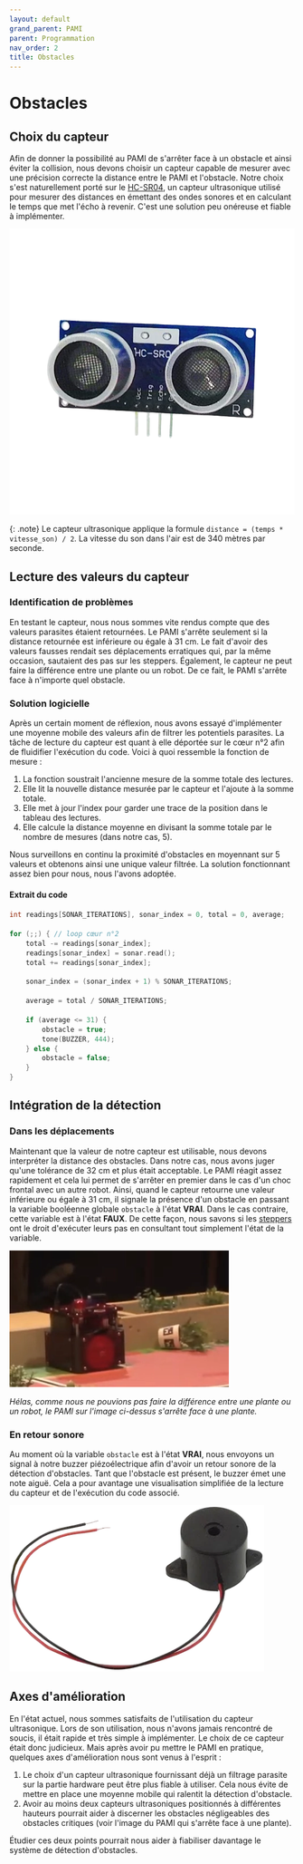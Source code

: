 ```yaml
---
layout: default
grand_parent: PAMI
parent: Programmation
nav_order: 2
title: Obstacles
---
```


# Obstacles

## Choix du capteur

Afin de donner la possibilité au PAMI de s'arrêter face à un obstacle et ainsi éviter la collision, nous devons choisir un capteur capable de mesurer avec une précision correcte la distance entre le PAMI et l'obstacle. Notre choix s'est naturellement porté sur le [HC-SR04](https://www.gotronic.fr/art-module-de-detection-us-hc-sr04-20912.htm), un capteur ultrasonique utilisé pour mesurer des distances en émettant des ondes sonores et en calculant le temps que met l'écho à revenir. C'est une solution peu onéreuse et fiable à implémenter.

![Capteur ultrasonique HC-SR04](../images/hc-sr04.webp)

{: .note}
Le capteur ultrasonique applique la formule `distance = (temps * vitesse_son) / 2`. La vitesse du son dans l'air est de 340 mètres par seconde.

## Lecture des valeurs du capteur

### Identification de problèmes

En testant le capteur, nous nous sommes vite rendus compte que des valeurs parasites étaient retournées. Le PAMI s'arrête seulement si la distance retournée est inférieure ou égale à 31 cm. Le fait d'avoir des valeurs fausses rendait ses déplacements erratiques qui, par la même occasion, sautaient des pas sur les steppers.
Également, le capteur ne peut faire la différence entre une plante ou un robot. De ce fait, le PAMI s'arrête face à n'importe quel obstacle.

### Solution logicielle

Après un certain moment de réflexion, nous avons essayé d'implémenter une moyenne mobile des valeurs afin de filtrer les potentiels parasites. La tâche de lecture du capteur est quant à elle déportée sur le cœur n°2 afin de fluidifier l'exécution du code. Voici à quoi ressemble la fonction de mesure :

1. La fonction soustrait l'ancienne mesure de la somme totale des lectures.
2. Elle lit la nouvelle distance mesurée par le capteur et l'ajoute à la somme totale.
3. Elle met à jour l'index pour garder une trace de la position dans le tableau des lectures.
4. Elle calcule la distance moyenne en divisant la somme totale par le nombre de mesures (dans notre cas, 5).

Nous surveillons en continu la proximité d'obstacles en moyennant sur 5 valeurs et obtenons ainsi une unique valeur filtrée. La solution fonctionnant assez bien pour nous, nous l'avons adoptée.

#### Extrait du code

```c
int readings[SONAR_ITERATIONS], sonar_index = 0, total = 0, average;

for (;;) { // loop cœur n°2
	total -= readings[sonar_index];
	readings[sonar_index] = sonar.read();
	total += readings[sonar_index];

	sonar_index = (sonar_index + 1) % SONAR_ITERATIONS;

	average = total / SONAR_ITERATIONS;

	if (average <= 31) {
		obstacle = true;
		tone(BUZZER, 444);
	} else {
		obstacle = false;
	}
}
```

## Intégration de la détection

### Dans les déplacements

Maintenant que la valeur de notre capteur est utilisable, nous devons interpréter la distance des obstacles. Dans notre cas, nous avons juger qu'une tolérance de 32 cm et plus était acceptable. Le PAMI réagit assez rapidement et cela lui permet de s'arrêter en premier dans le cas d'un choc frontal avec un autre robot. Ainsi, quand le capteur retourne une valeur inférieure ou égale à 31 cm, il signale la présence d'un obstacle en passant la variable booléenne globale `obstacle` à l'état **VRAI**. Dans le cas contraire, cette variable est à l'état **FAUX**. De cette façon, nous savons si les [steppers](./Steppers_Pamis.html) ont le droit d'exécuter leurs pas en consultant tout simplement l'état de la variable.

![Un PAMI, détectant un obstacle, ne bouge plus](../images/pami-detect-obstacles.webp)

*Hélas, comme nous ne pouvions pas faire la différence entre une plante ou un robot, le PAMI sur l'image ci-dessus s'arrête face à une plante.*

### En retour sonore

Au moment où la variable `obstacle` est à l'état **VRAI**, nous envoyons un signal à notre buzzer piézoélectrique afin d'avoir un retour sonore de la détection d'obstacles. Tant que l'obstacle est présent, le buzzer émet une note aiguë. Cela a pour avantage une visualisation simplifiée de la lecture du capteur et de l'exécution du code associé.

![Buzzer piézoélectrique](../images/buzzer.webp)

## Axes d'amélioration

En l'état actuel, nous sommes satisfaits de l'utilisation du capteur ultrasonique. Lors de son utilisation, nous n'avons jamais rencontré de soucis, il était rapide et très simple à implémenter. Le choix de ce capteur était donc judicieux. Mais après avoir pu mettre le PAMI en pratique, quelques axes d'amélioration nous sont venus à l'esprit :

1. Le choix d'un capteur ultrasonique fournissant déjà un filtrage parasite sur la partie hardware peut être plus fiable à utiliser. Cela nous évite de mettre en place une moyenne mobile qui ralentit la détection d'obstacle.
2. Avoir au moins deux capteurs ultrasoniques positionnés à différentes hauteurs pourrait aider à discerner les obstacles négligeables des obstacles critiques (voir l'image du PAMI qui s'arrête face à une plante).

Étudier ces deux points pourrait nous aider à fiabiliser davantage le système de détection d'obstacles.
